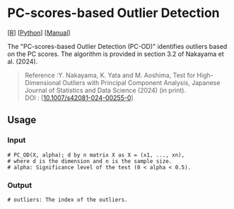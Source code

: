 # **PC-scores-based Outlier Detection**
   [[R](PC_OD.r)] [[Python](PC_OD.py)] [[Manual](PC_OD.pdf)]
   
   The "PC-scores-based Outlier Detection (PC-OD)" identifies outliers based on the PC scores. The algorithm is provided in section 3.2 of Nakayama et al. (2024).
   >   Reference :Y. Nakayama, K. Yata and M. Aoshima, Test for High-Dimensional Outliers with Principal Component Analysis, Japanese Journal of Statistics and Data Science (2024) (in print).  
    DOI : [[10.1007/s42081-024-00255-0](https://link.springer.com/article/10.1007/s42081-024-00255-0)]

## Usage
### Input
```{r}
# PC_OD(X, alpha); d by n matrix X as X = (x1, ..., xn),
# where d is the dimension and n is the sample size.
# alpha: Significance level of the test (0 < alpha < 0.5).
```

### Output
```{r} 
# outliers: The index of the outliers.
```